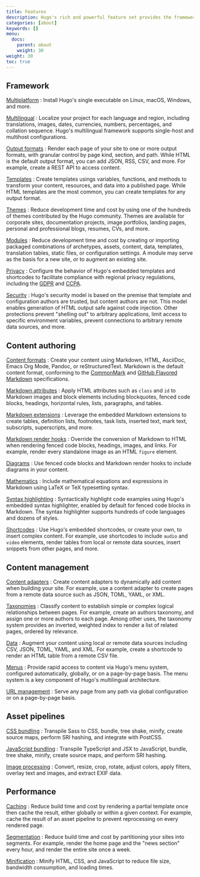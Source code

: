 ```yaml
---
title: Features
description: Hugo's rich and powerful feature set provides the framework and tools to create static sites that build in seconds, often less.
categories: [about]
keywords: []
menu:
  docs:
    parent: about
    weight: 30
weight: 30
toc: true
---
```


## Framework

[Multiplatform]
: Install Hugo's single executable on Linux, macOS, Windows, and more.

[Multilingual]
: Localize your project for each language and region, including translations, images, dates, currencies, numbers, percentages, and collation sequence. Hugo's multilingual framework supports single-host and multihost configurations.

[Output formats]
: Render each page of your site to one or more output formats, with granular control by page kind, section, and path. While HTML is the default output format, you can add JSON, RSS, CSV, and more. For example, create a REST API to access content.

[Templates]
: Create templates usings variables, functions, and methods to transform your content, resources, and data into a published page. While HTML templates are the most common, you can create templates for any output format.

[Themes]
: Reduce development time and cost by using one of the hundreds of themes contributed by the Hugo community. Themes are available for corporate sites, documentation projects, image portfolios, landing pages, personal and professional blogs, resumes, CVs, and more.

[Modules]
: Reduce development time and cost by creating or importing packaged combinations of archetypes, assets, content, data, templates, translation tables, static files, or configuration settings. A module may serve as the basis for a new site, or to augment an existing site.

[Privacy]
: Configure the behavior of Hugo's embedded templates and shortcodes to facilitate compliance with regional privacy regulations, including the [GDPR] and [CCPA].

[Security]
: Hugo's security model is based on the premise that template and configuration authors are trusted, but content authors are not. This model enables generation of HTML output safe against code injection. Other protections prevent "shelling out" to arbitrary applications, limit access to specific environment variables, prevent connections to arbitrary remote data sources, and more.

## Content authoring

[Content formats]
: Create your content using Markdown, HTML, AsciiDoc, Emacs Org Mode, Pandoc, or reStructuredText. Markdown is the default content format, conforming to the [CommonMark] and [GitHub Flavored Markdown] specifications.

[Markdown attributes]
: Apply HTML attributes such as `class` and `id` to Markdown images and block elements including blockquotes, fenced code blocks, headings, horizontal rules, lists, paragraphs, and tables.

[Markdown extensions]
: Leverage the embedded Markdown extensions to create tables, definition lists, footnotes, task lists, inserted text, mark text, subscripts, superscripts, and more.

[Markdown render hooks]
: Override the conversion of Markdown to HTML when rendering fenced code blocks, headings, images, and links. For example, render every standalone image as an HTML `figure` element.

[Diagrams]
: Use fenced code blocks and Markdown render hooks to include diagrams in your content.

[Mathematics]
: Include mathematical equations and expressions in Markdown using LaTeX or TeX typesetting syntax.

[Syntax highlighting]
: Syntactically highlight code examples using Hugo's embedded syntax highlighter, enabled by default for fenced code blocks in Markdown. The syntax highlighter supports hundreds of code languages and dozens of styles.

[Shortcodes]
: Use Hugo's embedded shortcodes, or create your own, to insert complex content. For example, use shortcodes to include `audio` and `video` elements, render tables from local or remote data sources, insert snippets from other  pages, and more.

## Content management

[Content adapters]
: Create content adapters to dynamically add content when building your site. For example, use a content adapter to create pages from a remote data source such as JSON, TOML, YAML, or XML.

[Taxonomies]
: Classify content to establish simple or complex logical relationships between pages. For example, create an authors taxonomy, and assign one or more authors to each page. Among other uses, the taxonomy system provides an inverted, weighted index to render a list of related pages, ordered by relevance.

[Data]
: Augment your content using local or remote data sources including CSV, JSON, TOML, YAML, and XML. For example, create a shortcode to render an HTML table from a remote CSV file.

[Menus]
: Provide rapid access to content via Hugo's menu system, configured automatically, globally, or on a page-by-page basis. The menu system is a key component of Hugo's multilingual architecture.

[URL management]
: Serve any page from any path via global configuration or on a page-by-page basis.


## Asset pipelines

[CSS bundling]
: Transpile Sass to CSS, bundle, tree shake, minify, create source maps, perform SRI hashing, and integrate with PostCSS.

[JavaScript bundling]
: Transpile TypeScript and JSX to JavaScript, bundle, tree shake, minify, create source maps, and perform SRI hashing.

[Image processing]
: Convert, resize, crop, rotate,  adjust colors, apply filters, overlay text and images, and extract EXIF data.

## Performance

[Caching]
: Reduce build time and cost by rendering a partial template once then cache the result, either globally or within a given context. For example, cache the result of an asset pipeline to prevent reprocessing on every rendered page.

[Segmentation]
: Reduce build time and cost by partitioning your sites into segments. For example, render the home page and the "news section" every hour, and render the entire site once a week.

[Minification]
: Minify HTML, CSS, and JavaScript to reduce file size, bandwidth consumption, and loading times.

[CCPA]: https://en.wikipedia.org/wiki/California_Consumer_Privacy_Act
[CSS bundling]: /functions/resources/tocss/
[Caching]: /functions/partials/includecached/
[CommonMark]: https://spec.commonmark.org/current/
[Content adapters]: /content-management/content-adapters/
[Content formats]: /content-management/formats/
[Data]: /content-management/data-sources/
[Diagrams]: /content-management/diagrams/
[GDPR]: https://en.wikipedia.org/wiki/General_Data_Protection_Regulation
[GitHub Flavored Markdown]: https://github.github.com/gfm/
[Image processing]: /content-management/image-processing/
[JavaScript bundling]: /functions/js/build/
[Markdown attributes]: /content-management/markdown-attributes/
[Markdown extensions]: /getting-started/configuration-markup/#goldmark-extensions
[Markdown render hooks]: /render-hooks/introduction/
[Mathematics]: /content-management/mathematics/
[Menus]: /content-management/menus/
[Minification]: /getting-started/configuration/#configure-minify
[Modules]: https://gohugo.io/hugo-modules/
[Multilingual]: /content-management/multilingual/
[Multiplatform]: /installation/
[Output formats]: /templates/output-formats/
[Privacy]: /about/privacy/
[Security]: /about/security/
[Segmentation]: /getting-started/configuration/#configure-segments
[Shortcodes]: /content-management/shortcodes/
[Syntax highlighting]: /content-management/syntax-highlighting/
[Taxonomies]: /content-management/taxonomies/
[Templates]: templates/introduction/
[Themes]: https://themes.gohugo.io/
[URL management]: /content-management/urls/
